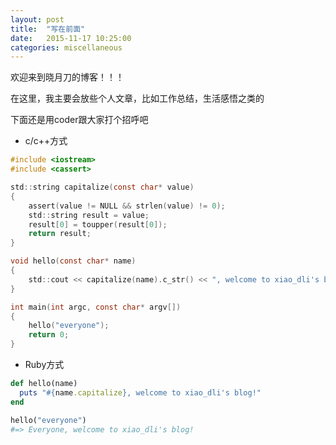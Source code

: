 ```yaml
---
layout: post
title:  "写在前面"
date:   2015-11-17 10:25:00
categories: miscellaneous
---
```


欢迎来到晓月刀的博客！！！

在这里，我主要会放些个人文章，比如工作总结，生活感悟之类的

下面还是用coder跟大家打个招呼吧

* c/c++方式

```c
#include <iostream>
#include <cassert>

std::string capitalize(const char* value)
{
    assert(value != NULL && strlen(value) != 0);
    std::string result = value;
    result[0] = toupper(result[0]);
    return result;
}

void hello(const char* name)
{
    std::cout << capitalize(name).c_str() << ", welcome to xiao_dli's blog!";
}

int main(int argc, const char* argv[])
{
    hello("everyone");
    return 0;
}
```
* Ruby方式

```ruby
def hello(name)
  puts "#{name.capitalize}, welcome to xiao_dli's blog!"
end

hello("everyone")
#=> Everyone, welcome to xiao_dli's blog!
```

